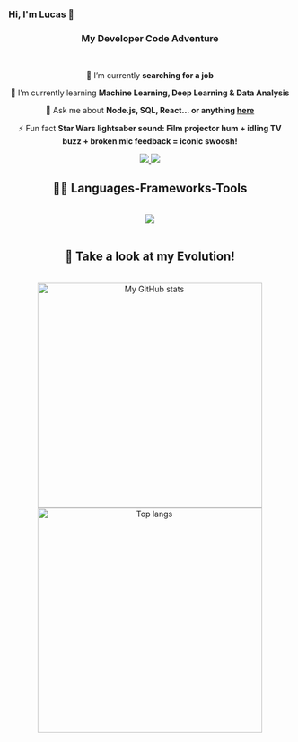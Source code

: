 ### Hi, I'm Lucas 👋

<h3 align="center"> My Developer Code Adventure </h3>
<br/>

<div align="center">
 
 🔭 I’m currently **searching for a job**
 
 🌱 I’m currently learning **Machine Learning, Deep Learning & Data Analysis**

 💬 Ask me about **Node.js, SQL, React... or anything [here](https://github.com/llucaasbarros/llucaasbarros/issues)**

 ⚡ Fun fact **Star Wars lightsaber sound: Film projector hum + idling TV buzz + broken mic feedback = iconic swoosh!**

 </div>

 <div align="center">
    <a href="mailto:lucasbarros.developer@gmail.com">
        <img src= "https://img.shields.io/badge/Gmail-D14836?style=for-the-badge&logo=gmail&logoColor=white">
    </a>
    <a href="https://www.linkedin.com/in/lucas-pereira-barros/">
        <img src = "https://img.shields.io/badge/LinkedIn-0077B5?style=for-the-badge&logo=linkedin&logoColor=white">
    </a>

<h2 align="center">👨‍💻 Languages-Frameworks-Tools </h2>
<br/>
<div align="center">
    <img src="https://skillicons.dev/icons?i=nodejs,python,javascript,express,mongodb,mysql,git,html,css,npm" /><br>
</div>
<br/>

<h2 align="center">💪 Take a look at my Evolution!</h2>
<br>

<div align="center">
    <img alt="My GitHub stats" src="https://github-readme-stats.vercel.app/api?username=llucaasbarros&show_icons=true&theme=transparent" style="width: 400px; height: auto;" />
    <img alt="Top langs" src="https://github-readme-stats.vercel.app/api/top-langs/?username=llucaasbarros&layout=compact&langs_count=8" style="width: 400px; height: auto; object-fit: cover;" />
</div>
